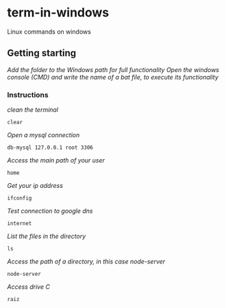 # term-in-windows
 Linux commands on windows

## Getting starting
_Add the folder to the Windows path for full functionality_
_Open the windows console (CMD) and write the name of a bat file, to execute its functionality_

### Instructions
_clean the terminal_
```
clear
```
_Open a mysql connection_
```
db-mysql 127.0.0.1 root 3306
```
_Access the main path of your user_
```
home
```
_Get your ip address_
```
ifconfig
```
_Test connection to google dns_
```
internet
```
_List the files in the directory_
```
ls
```
_Access the path of a directory, in this case node-server_
```
node-server
```
_Access drive C_
```
raiz
```